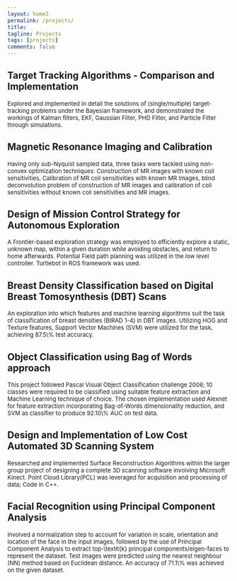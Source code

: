 ```yaml
---
layout: home2
permalink: /projects/
title: 
tagline: Projects
tags: [projects]
comments: false
---
```

<h2>Target Tracking Algorithms - Comparison and Implementation</h2>

<p><font size="2"> Explored and implemented in detail the solutions of (single/multiple) target-tracking problems under the Bayesian framework, and demonstrated the workings of Kalman filters, EKF, Gaussian Filter, PHD Filter, and Particle Filter through simulations.
 </font></p>


<h2>Magnetic Resonance Imaging and Calibration</h2>

<p><font size="2"> Having only sub-Nyquist sampled data, three tasks were tackled using non-convex optimization techniques: Construction of MR images with known coil sensitivities, Calibration of MR coil sensitivities with known MR Images, blind deconvolution problem of construction of MR images and calibration of coil sensitivities without known coil sensitivities and MR images.
 </font></p>



<h2>Design of Mission Control Strategy for Autonomous Exploration</h2>

<p><font size="2"> A Frontier-based exploration strategy was employed to efficiently explore a static, unknown map,  within a given duration while avoiding obstacles, and return to home afterwards. Potential Field path planning was utilized in the low level controller. Turtlebot in  ROS framework was used. 
 </font></p>

<h2>Breast Density Classification based on Digital Breast Tomosynthesis (DBT) Scans</h2> 
<p><font size="2"> An exploration into which features and machine learning algorithms suit the task of classification of breast densities (BIRAD 1-4) in DBT images. Utilizing HOG and Texture features, Support Vector Machines (SVM) were utilized for the task, achieving 87.5\% test accuracy. 
 </font></p>



<h2>Object Classification using Bag of Words approach</h2>
<p><font size="2"> This project followed Pascal Visual Object Classification challenge 2006; 10 classes were required to be classified using suitable feature extraction and Machine Learning technique of choice. The chosen implementation used Alexnet for feature extraction incorporating Bag-of-Words dimensionality reduction, and SVM as classifier to produce 92.10\% AUC on test data.
 </font></p>



<h2>Design and Implementation of Low Cost Automated 3D Scanning System</h2>
<p><font size="2"> Researched and implemented Surface Reconstruction Algorithms within the larger group project of designing a complete 3D scanning software involving Microsoft Kinect. Point Cloud Library(PCL) was leveraged for acquisition and processing of data; Code in C++. 
 </font></p>


<h2>Facial Recognition using Principal Component Analysis</h2>
<p><font size="2"> Involved a normalization step to account for variation in scale, orientation and location of the face in the input images, followed by the use of Principal Component Analysis to extract top-\textit{k} principal components/eigen-faces to represent the dataset. Test images were predicted using the nearest neighbour (NN) method based on Euclidean distance. An accuracy of 71.1\% was achieved on the given dataset.
 </font></p>



